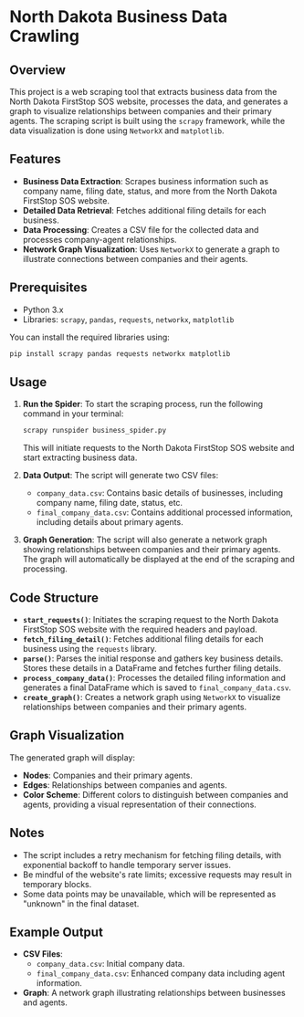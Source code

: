 
# North Dakota Business Data Crawling

## Overview

This project is a web scraping tool that extracts business data from the North Dakota FirstStop SOS website, processes the data, and generates a graph to visualize relationships between companies and their primary agents. The scraping script is built using the `scrapy` framework, while the data visualization is done using `NetworkX` and `matplotlib`.

## Features

- **Business Data Extraction**: Scrapes business information such as company name, filing date, status, and more from the North Dakota FirstStop SOS website.
- **Detailed Data Retrieval**: Fetches additional filing details for each business.
- **Data Processing**: Creates a CSV file for the collected data and processes company-agent relationships.
- **Network Graph Visualization**: Uses `NetworkX` to generate a graph to illustrate connections between companies and their agents.

## Prerequisites

- Python 3.x
- Libraries: `scrapy`, `pandas`, `requests`, `networkx`, `matplotlib`

You can install the required libraries using:

```sh
pip install scrapy pandas requests networkx matplotlib
```

## Usage

1. **Run the Spider**: To start the scraping process, run the following command in your terminal:
    
    ```sh
    scrapy runspider business_spider.py
    ```
    
    This will initiate requests to the North Dakota FirstStop SOS website and start extracting business data.

2. **Data Output**: The script will generate two CSV files:
   - `company_data.csv`: Contains basic details of businesses, including company name, filing date, status, etc.
   - `final_company_data.csv`: Contains additional processed information, including details about primary agents.

3. **Graph Generation**: The script will also generate a network graph showing relationships between companies and their primary agents. The graph will automatically be displayed at the end of the scraping and processing.

## Code Structure

- **`start_requests()`**: Initiates the scraping request to the North Dakota FirstStop SOS website with the required headers and payload.
- **`fetch_filing_detail()`**: Fetches additional filing details for each business using the `requests` library.
- **`parse()`**: Parses the initial response and gathers key business details. Stores these details in a DataFrame and fetches further filing details.
- **`process_company_data()`**: Processes the detailed filing information and generates a final DataFrame which is saved to `final_company_data.csv`.
- **`create_graph()`**: Creates a network graph using `NetworkX` to visualize relationships between companies and their primary agents.

## Graph Visualization

The generated graph will display:

- **Nodes**: Companies and their primary agents.
- **Edges**: Relationships between companies and agents.
- **Color Scheme**: Different colors to distinguish between companies and agents, providing a visual representation of their connections.

## Notes

- The script includes a retry mechanism for fetching filing details, with exponential backoff to handle temporary server issues.
- Be mindful of the website's rate limits; excessive requests may result in temporary blocks.
- Some data points may be unavailable, which will be represented as "unknown" in the final dataset.

## Example Output

- **CSV Files**:
  - `company_data.csv`: Initial company data.
  - `final_company_data.csv`: Enhanced company data including agent information.
- **Graph**: A network graph illustrating relationships between businesses and agents.


